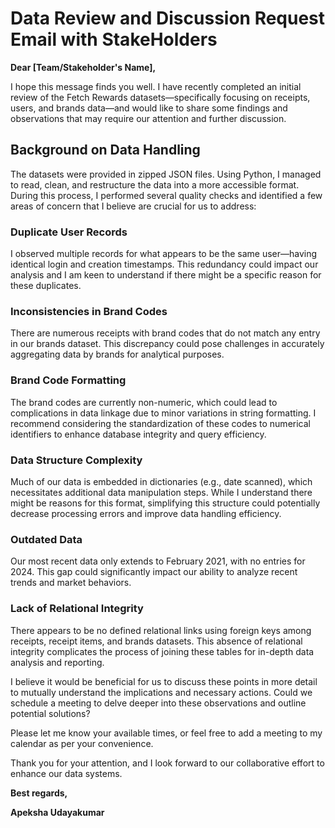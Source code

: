 # Data Review and Discussion Request Email with StakeHolders

**Dear [Team/Stakeholder's Name],**

I hope this message finds you well. I have recently completed an initial review of the Fetch Rewards datasets—specifically focusing on receipts, users, and brands 
data—and would like to share some findings and observations that may require our attention and further discussion.

## Background on Data Handling
The datasets were provided in zipped JSON files. Using Python, I managed to read, clean, and restructure the data into a more accessible format.
During this process, I performed several quality checks and identified a few areas of concern that I believe are crucial for us to address:

### Duplicate User Records
I observed multiple records for what appears to be the same user—having identical login and creation timestamps. 
This redundancy could impact our analysis and I am keen to understand if there might be a specific reason for these duplicates.

### Inconsistencies in Brand Codes
There are numerous receipts with brand codes that do not match any entry in our brands dataset. 
This discrepancy could pose challenges in accurately aggregating data by brands for analytical purposes.

### Brand Code Formatting
The brand codes are currently non-numeric, which could lead to complications in data linkage due to minor variations in string formatting. 
I recommend considering the standardization of these codes to numerical identifiers to enhance database integrity and query efficiency.

### Data Structure Complexity
Much of our data is embedded in dictionaries (e.g., date scanned), which necessitates additional data manipulation steps. 
While I understand there might be reasons for this format, simplifying this structure could potentially decrease processing errors and improve data handling efficiency.

### Outdated Data
Our most recent data only extends to February 2021, with no entries for 2024. This gap could significantly impact our ability to analyze recent trends and market behaviors.

### Lack of Relational Integrity
There appears to be no defined relational links using foreign keys among receipts, receipt items, and brands datasets. 
This absence of relational integrity complicates the process of joining these tables for in-depth data analysis and reporting.

I believe it would be beneficial for us to discuss these points in more detail to mutually understand the implications and necessary actions. 
Could we schedule a meeting to delve deeper into these observations and outline potential solutions?

Please let me know your available times, or feel free to add a meeting to my calendar as per your convenience.

Thank you for your attention, and I look forward to our collaborative effort to enhance our data systems.

**Best regards,**

**Apeksha Udayakumar**
